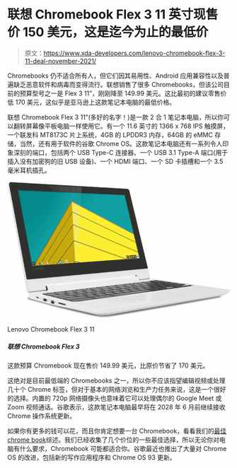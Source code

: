 # 联想 Chromebook Flex 3 11 英寸现售价 150 美元，这是迄今为止的最低价

> 原文：<https://www.xda-developers.com/lenovo-chromebook-flex-3-11-deal-november-2021/>

Chromebooks 仍不适合所有人，但它们因其易用性、Android 应用兼容性以及普遍缺乏恶意软件和病毒而变得流行。联想销售了很多 Chromebooks，但该公司目前的预算型号之一是 Flex 3 11”，刚刚降至 149.99 美元。这比最初的建议零售价低 170 美元，这似乎是亚马逊上这款笔记本电脑的最低价格。

联想 Chromebook Flex 3 11”(多好的名字！)是一款 2 合 1 笔记本电脑，所以你可以翻转屏幕像平板电脑一样使用它。有一个 11.6 英寸的 1366 x 768 IPS 触摸屏，一个联发科 MT8173C 片上系统，4GB 的 LPDDR3 内存，64GB 的 eMMC 存储，当然，还有用于软件的谷歌 Chrome OS。这款笔记本电脑还有一系列令人印象深刻的端口，包括两个 USB Type-C 连接器、一个 USB 3.1 Type-A 端口(用于插入没有加密狗的旧 USB 设备)、一个 HDMI 端口、一个 SD 卡插槽和一个 3.5 毫米耳机插孔。

 <picture>![This budget Chromebook is now on sale for $149.99, a savings of $170 from the original price.](img/24b044e9651b933bee93b6f24895ffa6.png)</picture> 

Lenovo Chromebook Flex 3 11

##### 联想 Chromebook Flex 3

这款预算 Chromebook 现在售价 149.99 美元，比原价节省了 170 美元。

这绝对是目前最低端的 Chromebooks 之一，所以你不应该指望编辑视频或处理几十个 Chrome 标签，但对于基本的网络浏览和生产力任务来说，这是一个很好的选择。内置的 720p 网络摄像头也意味着它可以处理偶尔的 Google Meet 或 Zoom 视频通话。谷歌表示，这款笔记本电脑最早将在 2028 年 6 月前继续接收 Chrome 操作系统更新。

如果你有更多的钱可以花，而且你肯定想要一台 Chromebook，看看我们的[最佳 chrome book](https://www.xda-developers.com/best-chromebooks/)综述。我们已经收集了几个价位的一些最佳选择，所以无论你对电脑有什么要求，Chromebook 可能都适合你。谷歌最近也推出了大量对 Chrome OS 的改进，包括新的写作应用程序和 Chrome OS 93 更新。